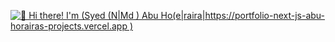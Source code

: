 [<img src="https://raw.githubusercontent.com/Raymo111/Raymo111/master/intro.gif" alt="👋 Hi there! I'm (Syed (N|Md ) Abu Ho(e|raira|https://portfolio-next-js-abu-horairas-projects.vercel.app )" title="👋 Hi there! I'm (Raymo(111|nd Li)|https://raymond.li)"/>](https://raymond.li/)
